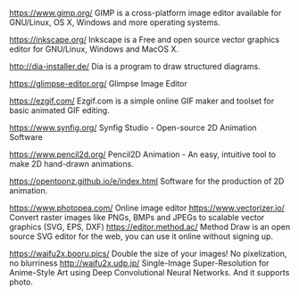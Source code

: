 

https://www.gimp.org/ GIMP is a cross-platform image editor available for GNU/Linux, OS X, Windows and more operating systems.

https://inkscape.org/ Inkscape is a Free and open source vector graphics editor for GNU/Linux, Windows and MacOS X.

http://dia-installer.de/ Dia is a program to draw structured diagrams.

https://glimpse-editor.org/ Glimpse Image Editor

https://ezgif.com/ Ezgif.com is a simple online GIF maker and toolset for basic animated GIF editing.

https://www.synfig.org/ Synfig Studio - Open-source 2D Animation Software

https://www.pencil2d.org/  Pencil2D Animation - An easy, intuitive tool to make 2D hand-drawn animations. 

https://opentoonz.github.io/e/index.html Software for the production of 2D animation.




https://www.photopea.com/ Online image editor
https://www.vectorizer.io/ Convert raster images like PNGs, BMPs and JPEGs to scalable vector graphics (SVG, EPS, DXF)
https://editor.method.ac/ Method Draw is an open source SVG editor for the web, you can use it online without signing up.


https://waifu2x.booru.pics/  Double the size of your images! No pixelization, no blurriness
http://waifu2x.udp.jp/  Single-Image Super-Resolution for Anime-Style Art using Deep Convolutional Neural Networks. And it supports photo.

